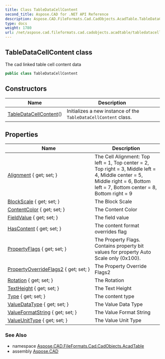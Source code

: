 ```yaml
---
title: Class TableDataCellContent
second_title: Aspose.CAD for .NET API Reference
description: Aspose.CAD.FileFormats.Cad.CadObjects.AcadTable.TableDataCellContent class. The cad linked table cell content data
type: docs
weight: 1780
url: /net/aspose.cad.fileformats.cad.cadobjects.acadtable/tabledatacellcontent/
---
```

## TableDataCellContent class

The cad linked table cell content data

```csharp
public class TableDataCellContent
```

## Constructors

| Name | Description |
| --- | --- |
| [TableDataCellContent](tabledatacellcontent/)() | Initializes a new instance of the `TableDataCellContent` class. |

## Properties

| Name | Description |
| --- | --- |
| [Alignment](../../aspose.cad.fileformats.cad.cadobjects.acadtable/tabledatacellcontent/alignment/) { get; set; } | The Cell Alignment: Top left = 1, Top center = 2, Top right = 3, Middle left = 4, Middle center = 5, Middle right = 6, Bottom left = 7, Bottom center = 8, Bottom right = 9 |
| [BlockScale](../../aspose.cad.fileformats.cad.cadobjects.acadtable/tabledatacellcontent/blockscale/) { get; set; } | The Block Scale |
| [ContentColor](../../aspose.cad.fileformats.cad.cadobjects.acadtable/tabledatacellcontent/contentcolor/) { get; set; } | The Content Color |
| [FieldValue](../../aspose.cad.fileformats.cad.cadobjects.acadtable/tabledatacellcontent/fieldvalue/) { get; set; } | The field value |
| [HasContent](../../aspose.cad.fileformats.cad.cadobjects.acadtable/tabledatacellcontent/hascontent/) { get; set; } | The content format overrides flag |
| [PropertyFlags](../../aspose.cad.fileformats.cad.cadobjects.acadtable/tabledatacellcontent/propertyflags/) { get; set; } | The Property Flags. Contains property bit values for property Auto Scale only (0x100). |
| [PropertyOverrideFlags2](../../aspose.cad.fileformats.cad.cadobjects.acadtable/tabledatacellcontent/propertyoverrideflags2/) { get; set; } | The Property Override Flags2 |
| [Rotation](../../aspose.cad.fileformats.cad.cadobjects.acadtable/tabledatacellcontent/rotation/) { get; set; } | The Rotation |
| [TextHeight](../../aspose.cad.fileformats.cad.cadobjects.acadtable/tabledatacellcontent/textheight/) { get; set; } | The Text Height |
| [Type](../../aspose.cad.fileformats.cad.cadobjects.acadtable/tabledatacellcontent/type/) { get; set; } | The content type |
| [ValueDataType](../../aspose.cad.fileformats.cad.cadobjects.acadtable/tabledatacellcontent/valuedatatype/) { get; set; } | The Value Data Type |
| [ValueFormatString](../../aspose.cad.fileformats.cad.cadobjects.acadtable/tabledatacellcontent/valueformatstring/) { get; set; } | The Value Format String |
| [ValueUnitType](../../aspose.cad.fileformats.cad.cadobjects.acadtable/tabledatacellcontent/valueunittype/) { get; set; } | The Value Unit Type |

### See Also

* namespace [Aspose.CAD.FileFormats.Cad.CadObjects.AcadTable](../../aspose.cad.fileformats.cad.cadobjects.acadtable/)
* assembly [Aspose.CAD](../../)


